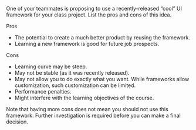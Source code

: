 <panel header="{{ icon_Q_A }} Using a cool UI framework">

One of your teammates is proposing to use a recently-released “cool” UI framework for your class project. List the pros and cons of this idea.

<panel type="seamless" header="{{ icon_A }} Answer" minimized>

Pros

* The potential to create a much better product by reusing the framework.
* Learning a new framework is good for future job prospects.

Cons

* Learning curve may be steep.
* May not be stable (as it was recently released).
* May not allow you to do exactly what you want. While frameworks allow customization, such customization can be limited.
* Performance penalties.
* Might interfere with the learning objectives of the course.

Note that having more cons does not mean you should not use this framework. Further investigation is required before you can make a final decision.

</panel>
</panel>
